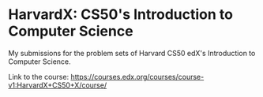 # HarvardX: CS50's Introduction to Computer Science

My submissions for the problem sets of Harvard CS50 edX's Introduction to Computer Science.

Link to the course: https://courses.edx.org/courses/course-v1:HarvardX+CS50+X/course/
